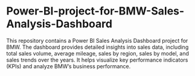 # Power-BI-project-for-BMW-Sales-Analysis-Dashboard
This repository contains a Power BI Sales Analysis Dashboard project for BMW. The dashboard provides detailed insights into sales data, including total sales volume, average mileage, sales by region, sales by model, and sales trends over the years. It helps visualize key performance indicators (KPIs) and analyze BMW’s business performance.

